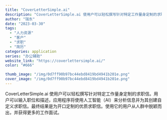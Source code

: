 ```yaml
---
title: "CoverLetterSimple.ai"
description: "CoverLetterSimple.ai 使用户可以轻松撰写针对特定工作量身定制的求职信。用户可以输入职位和描述，应用程"
author: "瑞东"
date: "2023-03-30"
tags:
  - "人力资源"
  - "客户"
  - "求职"
  - "简历"
categories: application
series: "办公辅助"
website_link: "https://coverlettersimple.ai/"
color: "#666"

thumb_image: "/img/0d7ff90b97bc44ebd8419bd4941b201e.png"
cover_image: "/img/0d7ff90b97bc44ebd8419bd4941b201e.png"
---
```


CoverLetterSimple.ai 使用户可以轻松撰写针对特定工作量身定制的求职信。用户可以输入职位和描述，应用程序将使用人工智能（AI）来分析信息并为其创建自定义求职信。最终结果是为开口定制的优质求职信。使用它的用户从人群中脱颖而出，并获得更多的工作面试。